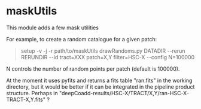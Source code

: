 # maskUtils

This module adds a few mask utilities

For example, to create a random catalogue for a given patch:

> setup -v -j -r path/to/maskUtils
> drawRandoms.py DATADIR --rerun RERUNDIR --id tract=XXX patch=X,Y filter=HSC-X --config N=100000

N controls the number of random points per patch (default is 100000).

At the moment it uses pyfits and returns a fits table "ran.fits" in the working directory, but it would be better if it can be integrated in the pipeline product structure. Perhaps in "deepCoadd-results/HSC-X/TRACT/X,Y/ran-HSC-X-TRACT-X,Y.fits" ?
